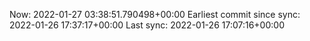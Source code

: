 Now: 2022-01-27 03:38:51.790498+00:00 Earliest commit since sync: 2022-01-26 17:37:17+00:00 Last sync: 2022-01-26 17:07:16+00:00
